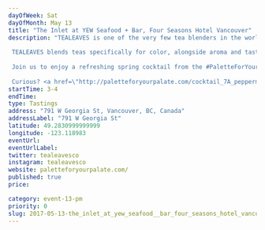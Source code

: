 ```yaml
---
dayOfWeek: Sat
dayOfMonth: May 13
title: "The Inlet at YEW Seafood + Bar, Four Seasons Hotel Vancouver"
description: "TEALEAVES is one of the very few tea blenders in the world, and we take precision very seriously. Why? Because in luxury, it’s the details that matter.   TEALEAVES blends teas specifically for color, alongside aroma and taste, with understanding that “the first taste is with the eyes”. This philosophy inspired the #PaletteForYourPalate project in collaboration with Pantone Color Institute and 30+ world-class chefs and mixologists. Explore the exhibit of tea + color + mood at paletteforyourpalate.com.  Join us to enjoy a refreshing spring cocktail from the #PaletteForYourPalate Collaboration, created by Four Seasons Hotel Vancouver's Mixologist, Todd Zimmerman!  Curious? <a href=\"http://paletteforyourpalate.com/cocktail_7A_peppermint\"> Try a recipe yourself</a>"
startTime: 3-4
endTime: 
type: Tastings
address: "791 W Georgia St, Vancouver, BC, Canada"
addressLabel: "791 W Georgia St"
latitude: 49.2830999999999
longitude: -123.118983
eventUrl: 
eventUrlLabel: 
twitter: tealeavesco
instagram: tealeavesco
website: paletteforyourpalate.com/
published: true
price: 

category: event-13-pm
priority: 0
slug: 2017-05-13-the_inlet_at_yew_seafood__bar_four_seasons_hotel_vancouver
---
```

